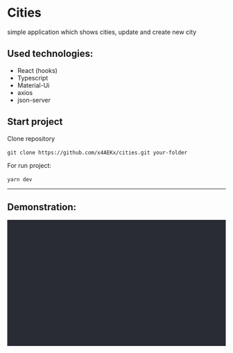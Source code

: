 # Cities

simple application which shows cities, update and create new city

## Used technologies:

- React (hooks)
- Typescript
- Material-Ui
- axios
- json-server

## Start project

Clone repository

`git clone https://github.com/x4AEKx/cities.git your-folder`

For run project:

`yarn dev`

---

## Demonstration:

![Books app image](https://github.com/x4aekx/cities/raw/master/public/cities.gif)
